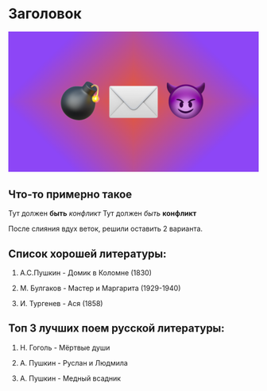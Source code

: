 # Заголовок

![Аццкая картинка](snatch.png)

## Что-то примерно такое
Тут должен **быть** *конфликт*
Тут должен *быть* **конфликт**

После слияния вдух веток, решили оставить 2 варианта.

## Список хорошей литературы:

1. А.С.Пушкин - Домик в Коломне (1830)

2. М. Булгаков - Мастер и Маргарита (1929-1940)

3. И. Тургенев - Ася (1858)

## Топ 3 лучших поем русской литературы:

1. Н. Гоголь - Мёртвые души

2. А. Пушкин - Руслан и Людмила

3. А. Пушкин - Медный всадник